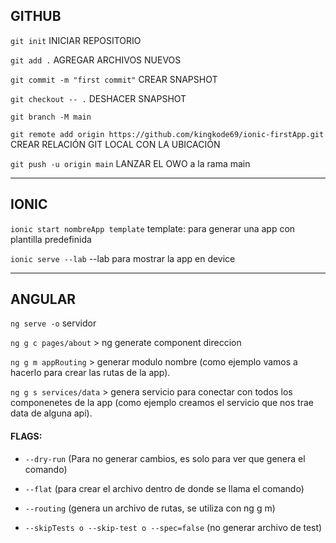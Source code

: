 ## GITHUB

`git init`  INICIAR REPOSITORIO

`git add .`  AGREGAR ARCHIVOS NUEVOS

`git commit -m "first commit"`  CREAR SNAPSHOT

`git checkout -- .`  DESHACER SNAPSHOT

`git branch -M main`

`git remote add origin https://github.com/kingkode69/ionic-firstApp.git` CREAR RELACIÓN GIT LOCAL CON LA UBICACIÓN

`git push -u origin main`  LANZAR EL OWO  a la rama main

***

## IONIC

`ionic start nombreApp template`  template: para generar una app con plantilla predefinida

`ionic serve --lab` --lab para mostrar la app en device

***

## ANGULAR

`ng serve -o` servidor

`ng g c pages/about` > ng generate component direccion

`ng g m appRouting` > generar modulo nombre (como ejemplo vamos a hacerlo para crear las rutas de la app).

`ng g s services/data` > genera servicio para conectar con todos los componenetes de la app (como ejemplo creamos el servicio que nos trae data de alguna api).


#### FLAGS:
+ `--dry-run` (Para no generar cambios, es solo para ver que genera el comando)

+ `--flat` (para crear el archivo dentro de donde se llama el comando)

+ `--routing` (genera un archivo de rutas, se utiliza con ng g m)

+ `--skipTests o --skip-test o --spec=false` (no generar archivo de test)
